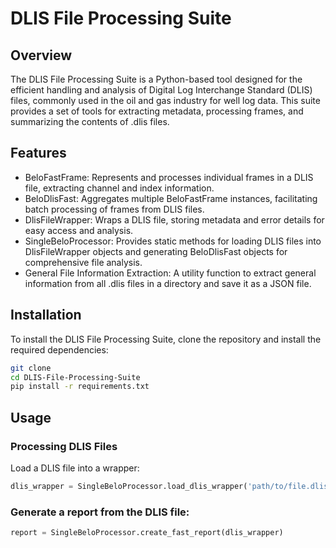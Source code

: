 # DLIS File Processing Suite

## Overview
The DLIS File Processing Suite is a Python-based tool designed for the efficient handling and analysis of Digital Log Interchange Standard (DLIS) files, commonly used in the oil and gas industry for well log data. This suite provides a set of tools for extracting metadata, processing frames, and summarizing the contents of .dlis files.

## Features
- BeloFastFrame: Represents and processes individual frames in a DLIS file, extracting channel and index information.
- BeloDlisFast: Aggregates multiple BeloFastFrame instances, facilitating batch processing of frames from DLIS files.
- DlisFileWrapper: Wraps a DLIS file, storing metadata and error details for easy access and analysis.
- SingleBeloProcessor: Provides static methods for loading DLIS files into DlisFileWrapper objects and generating BeloDlisFast objects for comprehensive file analysis.
- General File Information Extraction: A utility function to extract general information from all .dlis files in a directory and save it as a JSON file.

## Installation
To install the DLIS File Processing Suite, clone the repository and install the required dependencies:

```bash
git clone 
cd DLIS-File-Processing-Suite
pip install -r requirements.txt
```

## Usage

### Processing DLIS Files
Load a DLIS file into a wrapper:

```python	
dlis_wrapper = SingleBeloProcessor.load_dlis_wrapper('path/to/file.dlis')
```

### Generate a report from the DLIS file:

```python	
report = SingleBeloProcessor.create_fast_report(dlis_wrapper)
```